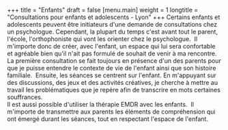 +++
title = "Enfants"
draft = false
[menu.main]
weight = 1
longtitle = "Consultations pour enfants et adolescents - Lyon"
+++
Certains enfants et adolescents peuvent être initiateurs d'une demande de consultations chez un psychologue. Cependant,  la plupart du temps c'est avant tout le parent, l'école, l'orthophoniste qui vont les orienter chez le psychologue.
​
Il m'importe donc de créer, avec l'enfant, un espace qui lui sera confortable et agréable bien qu'il n'ait pas formulé de souhait de venir à ma rencontre. 
​
La première consultation se fait toujours en présence d'un des parents pour que je puisse entendre le contexte de vie de l'enfant ainsi que son histoire familiale.
​
Ensuite, les séances se centrent sur l'enfant. En m'appuyant sur des discussions, des jeux et des activités créatives, je cherche à mettre au travail les problématiques que je repère afin de transcrire en mots certaines souffrances.  
Il est aussi possible d'utiliser la thérapie EMDR avec les enfants. 
​
Il m'importe de transmettre aux parents les éléments de compréhension qui ont émergé durant les séances, tout en respectant l'espace de l'enfant.